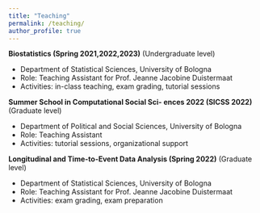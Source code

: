 ```yaml
---
title: "Teaching"
permalink: /teaching/
author_profile: true
---
```


**Biostatistics (Spring 2021,2022,2023)** (Undergraduate level)
   * Department of Statistical Sciences, University of Bologna
   * Role: Teaching Assistant for Prof. Jeanne Jacobine Duistermaat  
   * Activities: in-class teaching, exam grading, tutorial sessions     
   
   
**Summer School in Computational Social Sci- ences 2022 (SICSS 2022)**  (Graduate level)
   * Department of Political and Social Sciences, University of Bologna 
   * Role: Teaching Assistant 
   * Activities: tutorial sessions, organizational support
  
**Longitudinal and Time-to-Event Data Analysis (Spring 2022)** (Graduate level)
   * Department of Statistical Sciences, University of Bologna
   * Role: Teaching Assistant for Prof. Jeanne Jacobine Duistermaat  
   * Activities: exam grading, exam preparation   
